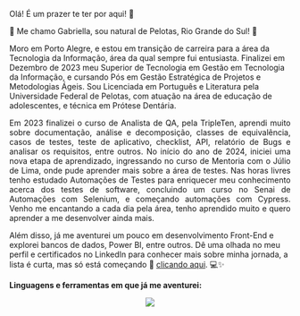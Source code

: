 
Olá! É um prazer te ter por aqui! 🙂
 
👋 Me chamo Gabriella, sou natural de Pelotas, Rio Grande do Sul! 🧉

Moro em Porto Alegre, e estou em transição de carreira para a área da Tecnologia da Informação, área da qual sempre fui entusiasta. Finalizei em Dezembro de 2023 meu Superior de Tecnologia em Gestão em Tecnologia da Informação, e cursando Pós em Gestão Estratégica de Projetos e Metodologias Ágeis. Sou Licenciada em Português e Literatura pela Universidade Federal de Pelotas, com atuação na área de educação de adolescentes, e técnica em Prótese Dentária.

<p align="justify">
Em 2023 finalizei o curso de Analista de QA, pela TripleTen, aprendi muito sobre documentação, análise e decomposição, classes de equivalência, casos de testes, teste de aplicativo, checklist, API, relatório de Bugs e analisar os requisitos, entre outros. 
No início do ano de 2024, iniciei uma nova etapa de aprendizado, ingressando no curso de Mentoria com o Júlio de Lima, onde pude aprender mais sobre a área de testes. Nas horas livres tenho estudado Automações de Testes para enriquecer meu conhecimento acerca dos testes de software, concluindo um curso no Senai de Automações com Selenium, e começando automações com Cypress. Venho me encantando a cada dia pela área, tenho aprendido muito e quero aprender a me desenvolver ainda mais.
</p>

Além disso, já me aventurei um pouco em desenvolvimento Front-End e explorei bancos de dados, Power BI, entre outros. 
Dê uma olhada no meu perfil e certificados no LinkedIn para conhecer mais sobre minha jornada, a lista é curta, mas só está começando 💪  [clicando aqui](https://www.linkedin.com/in/gabriellabraz/). 💻✨

<b>Linguagens e ferramentas em que já me aventurei:</b>
<p align="center">
  <a href="https://skillicons.dev">
    <img src="https://skillicons.dev/icons?i=cpp,css,figma,html,mysql,postman,discord,linkedin,instagram,cypress,vscode,selenium,npm,linkedin,github" />
  </a>
</p>
